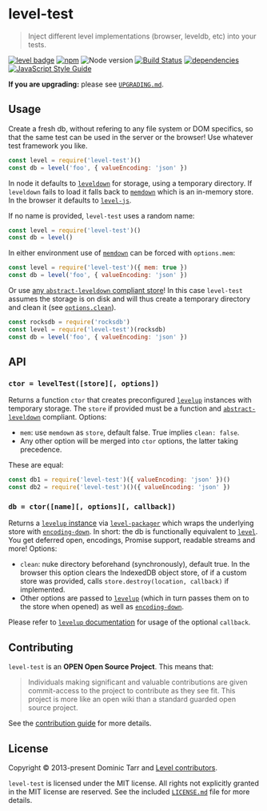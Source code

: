 # level-test

> Inject different level implementations (browser, leveldb, etc) into your tests.

[![level badge][level-badge]](https://github.com/level/awesome)
[![npm](https://img.shields.io/npm/v/level-test.svg)](https://www.npmjs.com/package/level-test)
![Node version](https://img.shields.io/node/v/level-test.svg)
[![Build Status](https://secure.travis-ci.org/Level/level-test.svg)](http://travis-ci.org/Level/level-test)
[![dependencies](https://david-dm.org/Level/level-test.svg)](https://david-dm.org/level/level-test)
[![JavaScript Style Guide](https://img.shields.io/badge/code_style-standard-brightgreen.svg)](https://standardjs.com)

**If you are upgrading:** please see [`UPGRADING.md`](UPGRADING.md).

## Usage

Create a fresh db, without refering to any file system or DOM specifics,
so that the same test can be used in the server or the browser! Use whatever test framework you like.

```js
const level = require('level-test')()
const db = level('foo', { valueEncoding: 'json' })
```

In node it defaults to [`leveldown`](https://github.com/level/leveldown) for storage, using a temporary directory. If `leveldown` fails to load it falls back to [`memdown`](https://github.com/level/memdown) which is an in-memory store. In the browser it defaults to [`level-js`](https://github.com/level/level.js).

If no name is provided, `level-test` uses a random name:

```js
const level = require('level-test')()
const db = level()
```

In either environment use of [`memdown`](https://github.com/level/memdown) can be forced with `options.mem`:

```js
const level = require('level-test')({ mem: true })
const db = level('foo', { valueEncoding: 'json' })
```

Or use [any `abstract-leveldown` compliant store](https://github.com/Level/awesome#stores)! In this case `level-test` assumes the storage is on disk and will thus create a temporary directory and clean it (see [`options.clean`](#ctor)).

```js
const rocksdb = require('rocksdb')
const level = require('level-test')(rocksdb)
const db = level('foo', { valueEncoding: 'json' })
```

## API

<a name="factory"></a>
### `ctor = levelTest([store][, options])`

Returns a function `ctor` that creates preconfigured [`levelup`](https://github.com/level/levelup) instances with temporary storage. The `store` if provided must be a function and [`abstract-leveldown`](https://github.com/level/abstract-leveldown) compliant. Options:

- `mem`: use `memdown` as `store`, default false. True implies `clean: false`.
- Any other option will be merged into `ctor` options, the latter taking precedence.

These are equal:

```js
const db1 = require('level-test')({ valueEncoding: 'json' })()
const db2 = require('level-test')()({ valueEncoding: 'json' })
```

<a name="ctor"></a>
### `db = ctor([name][, options][, callback])`

Returns a [`levelup` instance](https://github.com/Level/levelup#api) via [`level-packager`](https://github.com/level/packager) which wraps the underlying store with [`encoding-down`](https://github.com/level/encoding-down). In short: the db is functionally equivalent to [`level`](https://github.com/level/level). You get deferred open, encodings, Promise support, readable streams and more! Options:

- `clean`: nuke directory beforehand (synchronously), default true. In the browser this option clears the IndexedDB object store, of if a custom store was provided, calls `store.destroy(location, callback)` if implemented.
- Other options are passed to [`levelup`](https://github.com/level/levelup) (which in turn passes them on to the store when opened) as well as [`encoding-down`](https://github.com/level/encoding-down).

Please refer to [`levelup` documentation](https://github.com/Level/levelup#levelupdb-options-callback) for usage of the optional `callback`.

## Contributing

`level-test` is an **OPEN Open Source Project**. This means that:

> Individuals making significant and valuable contributions are given commit-access to the project to contribute as they see fit. This project is more like an open wiki than a standard guarded open source project.

See the [contribution guide](https://github.com/Level/community/blob/master/CONTRIBUTING.md) for more details.

## License

Copyright &copy; 2013-present Dominic Tarr and [Level contributors](https://github.com/level/community#contributors).

`level-test` is licensed under the MIT license. All rights not explicitly granted in the MIT license are reserved. See the included [`LICENSE.md`](./LICENSE.md) file for more details.

[level-badge]: http://leveldb.org/img/badge.svg
